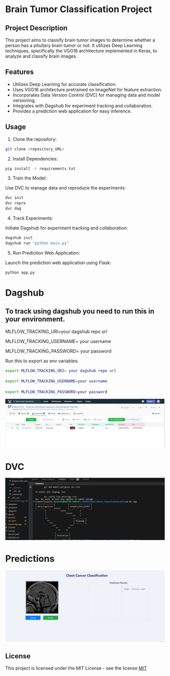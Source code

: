 
# Brain Tumor Classification Project

## Project Description
This project aims to classify brain tumor images to determine whether a person has a pituitary brain tumor or not. It utilizes Deep Learning techniques, specifically the VGG16 architecture implemented in Keras, to analyze and classify brain images.

## Features
* Utilizes Deep Learning for accurate classification.
* Uses VGG16 architecture pretrained on ImageNet for feature extraction.
* Incorporates Data Version Control (DVC) for managing data and model versioning.
* Integrates with Dagshub for experiment tracking and collaboration.
* Provides a prediction web application for easy inference.

## Usage
1. Clone the repository:

```bash 
git clone <repository_URL>
```
2. Install Dependencies:
```bash 
pip install -r requirements.txt
```
3. Train the Model:

Use DVC to manage data and reproduce the experiments:
```bash 
dvc init
dvc repro
dvc dag
```
4. Track Experiments:

Initiate Dagshub for experiment tracking and collaboration:
```bash 
dagshub init
dagshub run "python main.py"
```
5. Run Prediction Web Application:

Launch the prediction web application using Flask:
```bash
python app.py
```


# Dagshub
## To track using dagshub you need to run this in your environment.

MLFLOW_TRACKING_URI=your dagshub repo url 

MLFLOW_TRACKING_USERNAME= your username 

MLFLOW_TRACKING_PASSWORD= your password 

Run this to export as env variables:
```bash 
export MLFLOW_TRACKING_URI= your dagshub repo url 

export MLFLOW_TRACKING_USERNAME=your username 

export MLFLOW_TRACKING_PASSWORD=your password 
```

![Alt text](asset/dagshub1.png)



# DVC
![Alt text](asset/dvc.png)

# Predictions

![Alt text](asset/prediction.png)



## License

This project is licensed under the MIT License - see the license [MIT](https://choosealicense.com/licenses/mit/)


